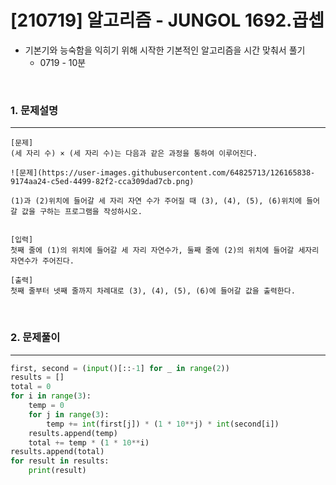 # [210719] 알고리즘 - JUNGOL 1692.곱셉

- 기본기와 능숙함을 익히기 위해 시작한 기본적인 알고리즘을 시간 맞춰서 풀기
  - 0719 - 10분

<br>

### 1. 문제설명

---

```
[문제]
(세 자리 수) × (세 자리 수)는 다음과 같은 과정을 통하여 이루어진다.

![문제](https://user-images.githubusercontent.com/64825713/126165838-9174aa24-c5ed-4499-82f2-cca309dad7cb.png)

(1)과 (2)위치에 들어갈 세 자리 자연 수가 주어질 때 (3), (4), (5), (6)위치에 들어갈 값을 구하는 프로그램을 작성하시오.


[입력]
첫째 줄에 (1)의 위치에 들어갈 세 자리 자연수가, 둘째 줄에 (2)의 위치에 들어갈 세자리 자연수가 주어진다.

[출력]
첫째 줄부터 넷째 줄까지 차례대로 (3), (4), (5), (6)에 들어갈 값을 출력한다.

```


<br>



### 2. 문제풀이

---

```python
first, second = (input()[::-1] for _ in range(2))
results = []
total = 0
for i in range(3):
    temp = 0
    for j in range(3):
        temp += int(first[j]) * (1 * 10**j) * int(second[i])
    results.append(temp)
    total += temp * (1 * 10**i)
results.append(total)
for result in results:
    print(result)

```
